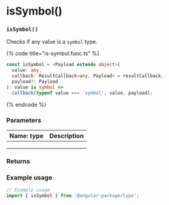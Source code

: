 # isSymbol()

### `isSymbol()`

Checks if any value is a `symbol` type.

{% code title="is-symbol.func.ts" %}
```typescript
const isSymbol = <Payload extends object>(
  value: any,
  callback: ResultCallback<any, Payload> = resultCallback,
  payload?: Payload
): value is symbol =>
  callback(typeof value === 'symbol', value, payload);
```
{% endcode %}

### Parameters

| Name: type | Description |
| ---------- | ----------- |
|            |             |
|            |             |
|            |             |

### Returns

### Example usage

```typescript
// Example usage
import { isSymbol } from '@angular-package/type';

```


